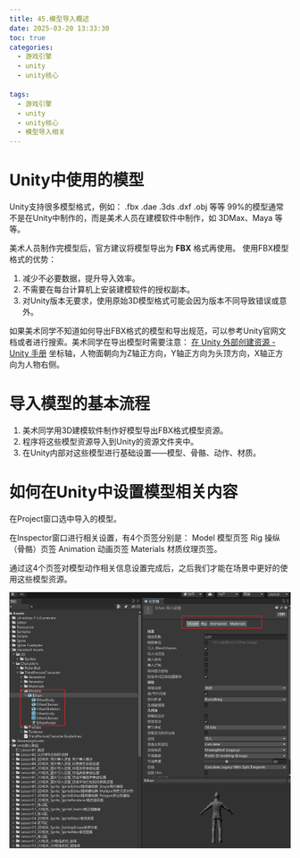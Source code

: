 ```yaml
---
title: 45.模型导入概述
date: 2025-03-20 13:33:30
toc: true
categories:
  - 游戏引擎
  - unity
  - unity核心

tags:
  - 游戏引擎
  - unity
  - unity核心
  - 模型导入相关
---
```


# Unity中使用的模型
Unity支持很多模型格式，例如：
.fbx
.dae
.3ds
.dxf
.obj 等等
99%的模型通常不是在Unity中制作的，而是美术人员在建模软件中制作，如 3DMax、Maya 等等。

美术人员制作完模型后，官方建议将模型导出为 **FBX** 格式再使用。
使用FBX模型格式的优势：
1. 减少不必要数据，提升导入效率。
2. 不需要在每台计算机上安装建模软件的授权副本。
3. 对Unity版本无要求，使用原始3D模型格式可能会因为版本不同导致错误或意外。

如果美术同学不知道如何导出FBX格式的模型和导出规范，可以参考Unity官网文档或者进行搜索。美术同学在导出模型时需要注意：
[在 Unity 外部创建资源 - Unity 手册](https://docs.unity.cn/cn/2019.4/Manual/CreatingDCCAssets.html)
坐标轴，人物面朝向为Z轴正方向，Y轴正方向为头顶方向，X轴正方向为人物右侧。


# 导入模型的基本流程
1. 美术同学用3D建模软件制作好模型导出FBX格式模型资源。
2. 程序将这些模型资源导入到Unity的资源文件夹中。
3. 在Unity内部对这些模型进行基础设置——模型、骨骼、动作、材质。

# 如何在Unity中设置模型相关内容
在Project窗口选中导入的模型。

在Inspector窗口进行相关设置，有4个页签分别是：
Model 模型页签
Rig 操纵（骨骼）页签
Animation 动画页签
Materials 材质纹理页签。

通过这4个页签对模型动作相关信息设置完成后，之后我们才能在场景中更好的使用这些模型资源。

![](45.模型导入概述/file-20250320134238471.png)


